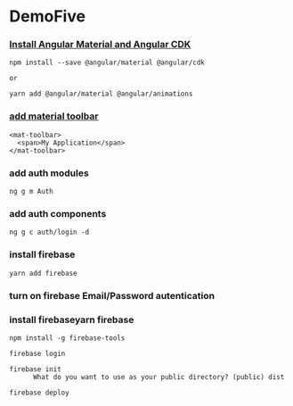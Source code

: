 # DemoFive

###  [Install Angular Material and Angular CDK](https://material.angular.io/guide/getting-started)
```
npm install --save @angular/material @angular/cdk

or

yarn add @angular/material @angular/animations
```

### [add material toolbar](https://material.angular.io/components/toolbar/overview)
```
<mat-toolbar>
  <span>My Application</span>
</mat-toolbar>
```

### add auth modules
```
ng g m Auth
```

### add auth components
```
ng g c auth/login -d
```

### install firebase
```
yarn add firebase
```

### turn on firebase Email/Password autentication

### install  firebaseyarn firebase
```
npm install -g firebase-tools

firebase login

firebase init
      What do you want to use as your public directory? (public) dist

firebase deploy
```



